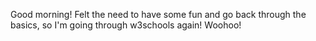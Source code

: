 Good morning! Felt the need to have some fun and go back through the basics, so I'm going through w3schools again! Woohoo!